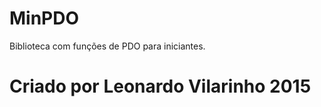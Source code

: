 # MinPDO
Biblioteca com funções de PDO para iniciantes.
#
#
# Criado por Leonardo Vilarinho 2015
#
#
#
#
